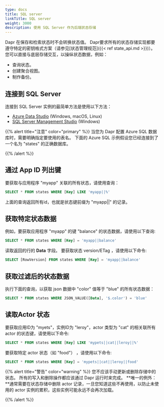 ```yaml
---
type: docs
title: SQL server
linkTitle: SQL server
weight: 3000
description: 使用 SQL Server 作为后端状态存储
---
```


Dapr 在保存和检索状态时不会转换状态值。 Dapr要求所有的状态存储实现都要遵守特定的密钥格式方案（请参见[状态管理规范]({{< ref state_api.md >}})）。 您可以直接与底层存储交互，以操纵状态数据，例如：

- 查询状态。
- 创建聚合视图。
- 制作备份。

## 连接到 SQL Server

连接到 SQL Server 实例的最简单方法是使用以下方法：

- [Azure Data Studio](https://docs.microsoft.com/sql/azure-data-studio/download-azure-data-studio) (Windows, macOS, Linux)
- [SQL Server Management Studio](https://docs.microsoft.com/sql/ssms/download-sql-server-management-studio-ssms) (Windows)

{{% alert title="注意" color="primary" %}}
当您为 Dapr 配置 Azure SQL 数据库时，需要明确指定要使用的表名。 下面的 Azure SQL 示例假设您已经连接到了一个名为 "states" 的正确数据库。

{{% /alert %}}

## 通过 App ID 列出键

要获取与应用程序 "myapp" 关联的所有状态，请使用查询：

```sql
SELECT * FROM states WHERE [Key] LIKE 'myapp||%'
```

上面的查询返回所有id，也就是状态键前缀为 "myapp||" 的记录。

## 获取特定状态数据

例如，要获取应用程序 "myapp" 的键 "balance" 的状态数据，请使用以下查询:

```sql
SELECT * FROM states WHERE [Key] = 'myapp||balance'
```

读取返回的行的 **Data** 字段。 要获取状态 version/ETag ，请使用以下命令:

```sql
SELECT [RowVersion] FROM states WHERE [Key] = 'myapp||balance'
```

## 获取过滤后的状态数据

执行下面的查询，以获取 json 数据中 "color" 值等于 "blue" 的所有状态数据：

```sql
SELECT * FROM states WHERE JSON_VALUE([Data], '$.color') = 'blue'
```

## 读取Actor 状态

要获取应用ID为 "myets"，实例ID为 "leroy"，actor 类型为 "cat" 的相关联所有 actor 的状态键，请使用以下命令:

```sql
SELECT * FROM states WHERE [Key] LIKE 'mypets||cat||leroy||%'
```

要获取特定 actor 状态（如 "food"） ，请使用以下命令:

```sql
SELECT * FROM states WHERE [Key] = 'mypets||cat||leroy||food'
```

{{% alert title="警告" color="warning" %}}
您不应该手动更新或删除存储中的状态。 所有的写入和删除操作都应该通过 Dapr 运行时来完成。 \*\*唯一的例外：\*\*通常需要在状态存储中删除 actor 记录，一旦您知道这些不再使用，以防止未使用的 actor 实例的累积，这些实例可能永远不会再次加载。

{{% /alert %}}
